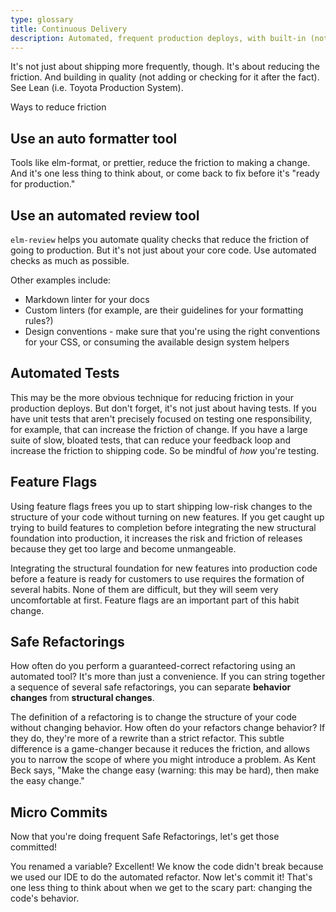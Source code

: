 ```yaml
---
type: glossary
title: Continuous Delivery
description: Automated, frequent production deploys, with built-in (not bolt-on) quality.
---
```


It's not just about shipping more frequently, though. It's about reducing the friction. And building in quality (not adding or checking for it after the fact). See Lean (i.e. Toyota Production System).

Ways to reduce friction

## Use an auto formatter tool

Tools like elm-format, or prettier, reduce the friction to making a change. And it's one less thing to think about, or come back to fix before it's "ready for production."

## Use an automated review tool

`elm-review` helps you automate quality checks that reduce the friction of going to production. But it's not just about your core code. Use automated checks as much as possible.

Other examples include:

- Markdown linter for your docs
- Custom linters (for example, are their guidelines for your formatting rules?)
- Design conventions - make sure that you're using the right conventions for your CSS, or consuming the available design system helpers

## Automated Tests

This may be the more obvious technique for reducing friction in your production deploys. But don't forget, it's not just about having tests. If you have unit tests that aren't precisely focused on testing one responsibility, for example, that can increase the friction of change. If you have a large suite of slow, bloated tests, that can reduce your feedback loop and increase the friction to shipping code. So be mindful of _how_ you're testing.

## Feature Flags

Using feature flags frees you up to start shipping low-risk changes to the structure of your code without turning on new features. If you get caught up trying to build features to completion before integrating the new structural foundation into production, it increases the risk and friction of releases because they get too large and become unmangeable.

Integrating the structural foundation for new features into production code before a feature is ready for customers to use requires the formation of several habits. None of them are difficult, but they will seem very uncomfortable at first. Feature flags are an important part of this habit change.

## Safe Refactorings

How often do you perform a guaranteed-correct refactoring using an automated tool? It's more than just a convenience. If you can string together a sequence of several safe refactorings, you can separate **behavior changes** from **structural changes**.

The definition of a refactoring is to change the structure of your code without changing behavior. How often do your refactors change behavior? If they do, they're more of a rewrite than a strict refactor. This subtle difference is a game-changer because it reduces the friction, and allows you to narrow the scope of where you might introduce a problem. As Kent Beck says, "Make the change easy (warning: this may be hard), then make the easy change."

## Micro Commits

Now that you're doing frequent Safe Refactorings, let's get those committed!

You renamed a variable? Excellent! We know the code didn't break because we used our IDE to do the automated refactor. Now let's commit it! That's one less thing to think about when we get to the scary part: changing the code's behavior.
